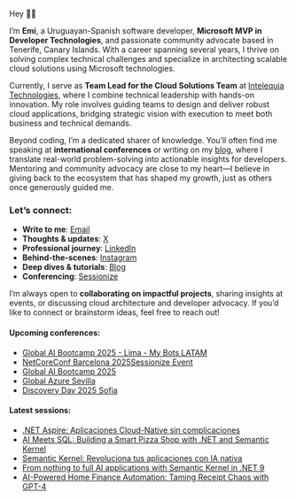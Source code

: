Hey 👋🏼

I’m **Emi**, a Uruguayan-Spanish software developer, **Microsoft MVP in Developer Technologies**, and passionate community advocate based in Tenerife, Canary Islands. With a career spanning several years, I thrive on solving complex technical challenges and specialize in architecting scalable cloud solutions using Microsoft technologies.  

Currently, I serve as **Team Lead for the Cloud Solutions Team** at [Intelequia Technologies](https://intelequia.com), where I combine technical leadership with hands-on innovation. My role involves guiding teams to design and deliver robust cloud applications, bridging strategic vision with execution to meet both business and technical demands.  

Beyond coding, I’m a dedicated sharer of knowledge. You’ll often find me speaking at **international conferences** or writing on my [blog](https://blog.emilianomontesdeoca.com), where I translate real-world problem-solving into actionable insights for developers. Mentoring and community advocacy are close to my heart—I believe in giving back to the ecosystem that has shaped my growth, just as others once generously guided me.  

### Let’s connect:  
- **Write to me**: [Email](mailto:emimontesdeoca@outlook.es)  
- **Thoughts & updates**: [X](https://twitter.com/emimontesdeocaa)  
- **Professional journey**: [LinkedIn](https://www.linkedin.com/in/emimontesdeoca/)  
- **Behind-the-scenes**: [Instagram](https://www.instagram.com/emimontesdeoca/)  
- **Deep dives & tutorials**: [Blog](https://blog.emilianomontesdeoca.com)  
- **Conferencing**: [Sessionize](https://sessionize.com/emimontesdeoca/)  

I’m always open to **collaborating on impactful projects**, sharing insights at events, or discussing cloud architecture and developer advocacy. If you’d like to connect or brainstorm ideas, feel free to reach out!  

#### Upcoming conferences:  
<!-- CONFERENCES-POST-LIST:START -->  
- [Global AI Bootcamp 2025 - Lima - My Bots LATAM](https://globalai.community/bootcamp/peru-lima-my-bots/)
- [NetCoreConf Barcelona 2025Sessionize Event](https://netcoreconf.com/)
- [Global AI Bootcamp 2025](https://www.meetup.com/es-ES/cloudexpertsc/events/304393901/?eventorigin=group_events_list)
- [Global Azure Sevilla](https://azuresevilla.github.io/blog/category/global-azure-sevilla-2025/)
- [Discovery Day 2025 Sofia](https://www.eventbrite.com/e/discovery-day-2025-tickets-1234667948069)
<!-- CONFERENCES-POST-LIST:END -->  

#### Latest sessions:  
<!-- SESSIONS-POST-LIST:START -->  
- [.NET Aspire: Aplicaciones Cloud-Native sin complicaciones](https://sessionize.com/s/emimontesdeoca/net-aspire-aplicaciones-cloud-native-sin-complicac/131284)
- [AI Meets SQL: Building a Smart Pizza Shop with .NET and Semantic Kernel](https://sessionize.com/s/emimontesdeoca/ai-meets-sql-building-a-smart-pizza-shop-with-.net/134364)
- [Semantic Kernel: Revoluciona tus aplicaciones con IA nativa
](https://sessionize.com/s/emimontesdeoca/semantic-kernel-revoluciona-tus-aplicaciones-con-i/134363)
- [From nothing to full AI applications with Semantic Kernel in .NET 9
](https://sessionize.com/s/emimontesdeoca/from-nothing-to-full-ai-applications-with-semantic/134362)
- [AI-Powered Home Finance Automation: Taming Receipt Chaos with GPT-4
](https://sessionize.com/s/emimontesdeoca/ai-powered-home-finance-automation-taming-receipt-/131283)
<!-- SESSIONS-POST-LIST:END -->  
